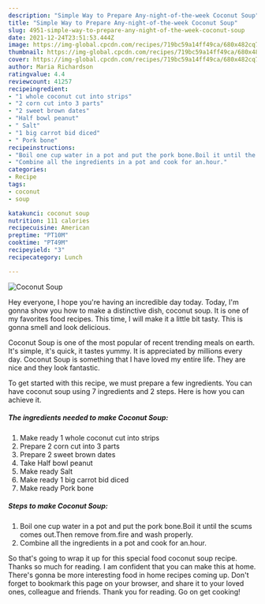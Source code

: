 ```yaml
---
description: "Simple Way to Prepare Any-night-of-the-week Coconut Soup"
title: "Simple Way to Prepare Any-night-of-the-week Coconut Soup"
slug: 4951-simple-way-to-prepare-any-night-of-the-week-coconut-soup
date: 2021-12-24T23:51:53.444Z
image: https://img-global.cpcdn.com/recipes/719bc59a14ff49ca/680x482cq70/coconut-soup-recipe-main-photo.jpg
thumbnail: https://img-global.cpcdn.com/recipes/719bc59a14ff49ca/680x482cq70/coconut-soup-recipe-main-photo.jpg
cover: https://img-global.cpcdn.com/recipes/719bc59a14ff49ca/680x482cq70/coconut-soup-recipe-main-photo.jpg
author: Maria Richardson
ratingvalue: 4.4
reviewcount: 41257
recipeingredient:
- "1 whole coconut cut into strips"
- "2 corn cut into 3 parts"
- "2 sweet brown dates"
- "Half bowl peanut"
- " Salt"
- "1 big carrot bid diced"
- " Pork bone"
recipeinstructions:
- "Boil one cup water in a pot and put the pork bone.Boil it until the scums comes out.Then remove from.fire and wash properly."
- "Combine all the ingredients in a pot and cook for an.hour."
categories:
- Recipe
tags:
- coconut
- soup

katakunci: coconut soup 
nutrition: 111 calories
recipecuisine: American
preptime: "PT10M"
cooktime: "PT49M"
recipeyield: "3"
recipecategory: Lunch

---
```



![Coconut Soup](https://img-global.cpcdn.com/recipes/719bc59a14ff49ca/680x482cq70/coconut-soup-recipe-main-photo.jpg)

Hey everyone, I hope you're having an incredible day today. Today, I'm gonna show you how to make a distinctive dish, coconut soup. It is one of my favorites food recipes. This time, I will make it a little bit tasty. This is gonna smell and look delicious.



Coconut Soup is one of the most popular of recent trending meals on earth. It's simple, it's quick, it tastes yummy. It is appreciated by millions every day. Coconut Soup is something that I have loved my entire life. They are nice and they look fantastic.


To get started with this recipe, we must prepare a few ingredients. You can have coconut soup using 7 ingredients and 2 steps. Here is how you can achieve it.

<!--inarticleads1-->

##### The ingredients needed to make Coconut Soup:

1. Make ready 1 whole coconut cut into strips
1. Prepare 2 corn cut into 3 parts
1. Prepare 2 sweet brown dates
1. Take Half bowl peanut
1. Make ready  Salt
1. Make ready 1 big carrot bid diced
1. Make ready  Pork bone




<!--inarticleads2-->

##### Steps to make Coconut Soup:

1. Boil one cup water in a pot and put the pork bone.Boil it until the scums comes out.Then remove from.fire and wash properly.
1. Combine all the ingredients in a pot and cook for an.hour.




So that's going to wrap it up for this special food coconut soup recipe. Thanks so much for reading. I am confident that you can make this at home. There's gonna be more interesting food in home recipes coming up. Don't forget to bookmark this page on your browser, and share it to your loved ones, colleague and friends. Thank you for reading. Go on get cooking!
